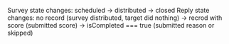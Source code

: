 Survey state changes: scheduled -> distributed -> closed
Reply state changes: no record (survey distributed, target did nothing) -> recrod with score (submitted score) -> isCompleted === true (submitted reason or skipped)